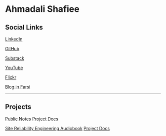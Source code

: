 # Ahmadali Shafiee

## Social Links

[<Icon icon="fa-brands fa-linkedin" size="lg" /> LinkedIn](https://www.linkedin.com/in/ahmadalli/)

[<Icon icon="fa-brands fa-github" size="lg" /> GitHub](https://github.com/ahmadalli)

[<Icon icon="fa-sharp fa-bookmark" size="lg" /> Substack](https://ahmadallish.substack.com/)

[<icon icon="fa-brands fa-youtube" size="lg" /> YouTube](https://www.youtube.com/channel/UCpN2l-8TZV2PoLT33JOD6aA)

[<icon icon="fa-brands fa-flickr" size="lg" /> Flickr](https://www.flickr.com/photos/ahmadallish/)

[<icon icon="fa-brands fa-wordpress" size="lg" /> Blog in Farsi](https://ahmadalli.me)

---

## Projects

[<Icon icon="fa-solid fa-at" size="lg" /> Public Notes](https://publicnotes.io/) <Icon icon="fa-solid fa-chevron-right" size="sm" /> [Project Docs](/projects/public-notes/)

[<Icon icon="fa-solid fa-podcast" size="lg" /> Site Reliability Engineering Audiobook](https://podcasters.spotify.com/pod/show/sre-audiobook) <Icon icon="fa-solid fa-chevron-right" size="sm" /> [Project Docs](/projects/sre-audiobook/)
